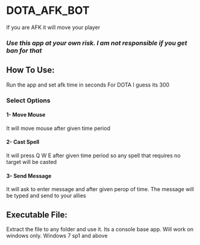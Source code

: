 # DOTA_AFK_BOT
 If you are AFK it will move your player

### _Use this app at your own risk. I am not responsible if you get ban for that_


## How To Use:
Run the app and set afk time in seconds For DOTA I guess its 300

### Select Options

#### 1- Move Mouse

It will move mouse after given time period

#### 2- Cast Spell

It will press Q W E after given time period so any spell that requires no target will be casted

#### 3- Send Message

It will ask to enter message and after given perop of time. The message will be typed and send to your allies

## Executable File:
Extract the file to any folder and use it. Its a console base app. Will work on windows only. Windows 7 sp1 and above
